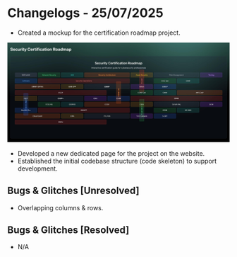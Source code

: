 # Changelogs - 25/07/2025
- Created a mockup for the certification roadmap project.

![Security Certification Roadmap Mockup](https://github.com/Dragkob/Security-Certification-Roadmap/blob/main/Media/EarlyDev.png)
- Developed a new dedicated page for the project on the website.
- Established the initial codebase structure (code skeleton) to support development.

## Bugs & Glitches [Unresolved]
- Overlapping columns & rows.


## Bugs & Glitches [Resolved]
- N/A
